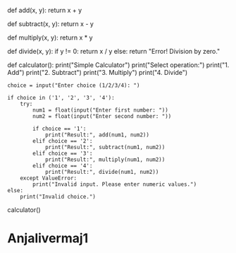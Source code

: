 def add(x, y):
    return x + y

def subtract(x, y):
    return x - y

def multiply(x, y):
    return x * y

def divide(x, y):
    if y != 0:
        return x / y
    else:
        return "Error! Division by zero."

def calculator():
    print("Simple Calculator")
    print("Select operation:")
    print("1. Add")
    print("2. Subtract")
    print("3. Multiply")
    print("4. Divide")

    choice = input("Enter choice (1/2/3/4): ")

    if choice in ('1', '2', '3', '4'):
        try:
            num1 = float(input("Enter first number: "))
            num2 = float(input("Enter second number: "))

            if choice == '1':
                print("Result:", add(num1, num2))
            elif choice == '2':
                print("Result:", subtract(num1, num2))
            elif choice == '3':
                print("Result:", multiply(num1, num2))
            elif choice == '4':
                print("Result:", divide(num1, num2))
        except ValueError:
            print("Invalid input. Please enter numeric values.")
    else:
        print("Invalid choice.")

calculator()
# Anjalivermaj1
